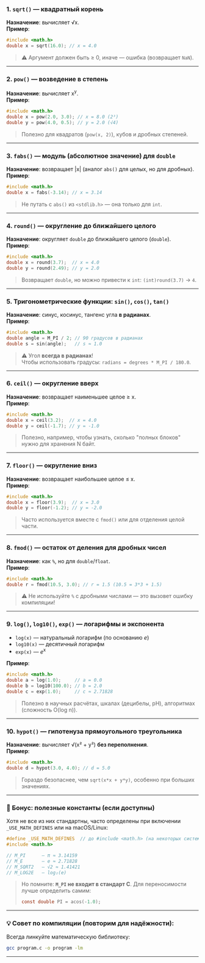 ### 1. `sqrt()` — квадратный корень  
**Назначение**: вычисляет √x.  
**Пример**:
```c
#include <math.h>
double x = sqrt(16.0); // x = 4.0
```
> ⚠️ Аргумент должен быть ≥ 0, иначе — ошибка (возвращает `NaN`).

---

### 2. `pow()` — возведение в степень  
**Назначение**: вычисляет x<sup>y</sup>.  
**Пример**:
```c
#include <math.h>
double x = pow(2.0, 3.0); // x = 8.0 (2³)
double y = pow(4.0, 0.5); // y = 2.0 (√4)
```
> Полезно для квадратов (`pow(x, 2)`), кубов и дробных степеней.

---

### 3. `fabs()` — модуль (абсолютное значение) для `double`  
**Назначение**: возвращает |x| (аналог `abs()` для целых, но для дробных).  
**Пример**:
```c
#include <math.h>
double x = fabs(-3.14); // x = 3.14
```
> Не путать с `abs()` из `<stdlib.h>` — она только для `int`.

---

### 4. `round()` — округление до ближайшего целого  
**Назначение**: округляет `double` до ближайшего целого (`double`).  
**Пример**:
```c
#include <math.h>
double x = round(3.7);  // x = 4.0
double y = round(2.49); // y = 2.0
```
> Возвращает `double`, но можно привести к `int`: `(int)round(3.7)` → `4`.

---

### 5. Тригонометрические функции: `sin()`, `cos()`, `tan()`  
**Назначение**: синус, косинус, тангенс угла **в радианах**.  
**Пример**:
```c
#include <math.h>
double angle = M_PI / 2; // 90 градусов в радианах
double s = sin(angle);   // s ≈ 1.0
```
> ⚠️ Угол **всегда в радианах**!  
> Чтобы использовать градусы: `radians = degrees * M_PI / 180.0`.

---

### 6. `ceil()` — округление **вверх**  
**Назначение**: возвращает наименьшее целое ≥ x.  
**Пример**:
```c
#include <math.h>
double x = ceil(3.2);  // x = 4.0
double y = ceil(-1.7); // y = -1.0
```
> Полезно, например, чтобы узнать, сколько "полных блоков" нужно для хранения N байт.

---

### 7. `floor()` — округление **вниз**  
**Назначение**: возвращает наибольшее целое ≤ x.  
**Пример**:
```c
#include <math.h>
double x = floor(3.9);  // x = 3.0
double y = floor(-1.2); // y = -2.0
```
> Часто используется вместе с `fmod()` или для отделения целой части.

---

### 8. `fmod()` — остаток от деления для дробных чисел  
**Назначение**: как `%`, но для `double`/`float`.  
**Пример**:
```c
#include <math.h>
double r = fmod(10.5, 3.0); // r = 1.5 (10.5 = 3*3 + 1.5)
```
> ⚠️ Не используйте `%` с дробными числами — это вызовет ошибку компиляции!

---

### 9. `log()`, `log10()`, `exp()` — логарифмы и экспонента  
- `log(x)` — натуральный логарифм (по основанию *e*)  
- `log10(x)` — десятичный логарифм  
- `exp(x)` — *e*<sup>x</sup>  

**Пример**:
```c
#include <math.h>
double a = log(1.0);     // a = 0.0
double b = log10(100.0); // b = 2.0
double c = exp(1.0);     // c ≈ 2.71828
```
> Полезно в научных расчётах, шкалах (децибелы, pH), алгоритмах (сложность O(log n)).

---

### 10. `hypot()` — гипотенуза прямоугольного треугольника  
**Назначение**: вычисляет √(x² + y²) **без переполнения**.  
**Пример**:
```c
#include <math.h>
double d = hypot(3.0, 4.0); // d = 5.0
```
> Гораздо безопаснее, чем `sqrt(x*x + y*y)`, особенно при больших значениях.

---

### 🎯 Бонус: полезные константы (если доступны)
Хотя не все из них стандартны, часто определены при включении `_USE_MATH_DEFINES` или на macOS/Linux:

```c
#define _USE_MATH_DEFINES  // до #include <math.h> (на некоторых системах)
#include <math.h>

// M_PI      — π ≈ 3.14159
// M_E       — e ≈ 2.71828
// M_SQRT2   — √2 ≈ 1.41421
// M_LOG2E   — log₂(e)
```

> Но помните: **`M_PI` не входит в стандарт C**. Для переносимости лучше определить самим:
> ```c
> const double PI = acos(-1.0);
> ```

---

### 💡 Совет по компиляции (повторим для надёжности):
Всегда линкуйте математическую библиотеку:
```bash
gcc program.c -o program -lm
```

---
